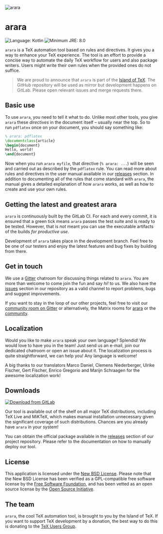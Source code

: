 ![arara](https://i.stack.imgur.com/hjUsN.png)

# arara

![Language: Kotlin](https://img.shields.io/badge/Language-Kotlin-blue.svg?style=flat-square)
![Minimum JRE: 8.0](https://img.shields.io/badge/Minimum_JRE-8-blue.svg?style=flat-square)

`arara` is a TeX automation tool based on rules and directives. It gives you a
way to enhance your TeX experience. The tool is an effort to provide a concise
way to automate the daily TeX workflow for users and also package writers. Users
might write their own rules when the provided ones do not suffice.

> We are proud to announce that `arara` is part of the
> [Island of TeX](https://gitlab.com/islandoftex). The GitHub repository will
> be used as mirror but development happens on GitLab. Please open relevant
> issues and merge requests there.

## Basic use

To use `arara`, you need to tell it what to do. Unlike most other tools, you
give `arara` these _directives_ in the document itself – usually near the top.
So to run `pdflatex` once on your document, you should say something like:

```tex
% arara: pdflatex
\documentclass{article}
\begin{document}
Hello, world!
\end{document}
```

Now when you run `arara myfile`, that directive (`% arara: ...`) will be seen
and carried out as described by the `pdflatex` rule.  You can read more about
rules and directives in the user manual available in our
[releases](https://gitlab.com/islandoftex/arara/-/releases) section. In addition
to documenting all of the rules that come standard with `arara`, the manual
gives a detailed explanation of how `arara` works, as well as how to create and
use your own rules.

## Getting the latest and greatest arara

`arara` is continuously built by the GitLab CI. For each and every commit, it is
 ensured that a green tick means `arara` passes the test suite and is ready to
 be tested. However, that is *not* meant you can use the executable artifacts of
 the builds *for productive use*.

 Development of `arara` takes place in the development branch. Feel free to be
 one of our testers and enjoy the latest features and bug fixes by building from
 there.

## Get in touch

We use a [Gitter](https://gitter.im/Island-of-TeX/arara) chatroom for discussing
things related to `arara`. You are more than welcome to come join the fun and
say *hi!* to us. We also have the
[issues](https://gitlab.com/islandoftex/arara/issues) section in our repository
as a valid channel to report problems, bugs and suggest improvements.

If you want to stay in the loop of our other projects, feel free to visit our
[community room on Gitter](https://gitter.im/Island-of-TeX/community) or
alternatively, the Matrix rooms for
[arara](https://matrix.to/#/!HfEWIEvFtDplCLSQvz:matrix.org?via=matrix.org) or
the [community](https://matrix.to/#/!titTeSvZiqNOvRIKCv:matrix.org?via=matrix.org).

## Localization

Would you like to make `arara` speak your own language? Splendid! We would love
to have you in the team! Just send us an e-mail, join our dedicated chatroom or
open an issue about it. The localization process is quite straightforward, we
can help you! Any language is welcome!

A big thanks to our translators Marco Daniel, Clemens Niederberger, Ulrike
Fischer, Gert Fischer, Enrico Gregorio and Marijn Schraagen for the awesome
localization work!

## Downloads

[![Download from GitLab](https://img.shields.io/badge/dynamic/json.svg?color=blue&label=Latest%20release&query=%24.0.name&url=https%3A%2F%2Fgitlab.com%2Fapi%2Fv4%2Fprojects%2F14349047%2Frepository%2Ftags&style=flat-square)](https://gitlab.com/islandoftex/arara/-/releases)

Our tool is available out of the shelf on all major TeX distributions,
including TeX Live and MiKTeX, which makes manual installation unnecessary
given the significant coverage of such distributions. Chances are
you already have `arara` in your system!

You can obtain the official package available in the
[releases](https://gitlab.com/islandoftex/arara/-/releases) section of our
project repository. Please refer to the documentation on how to
manually deploy our tool.

## License

This application is licensed under the
[New BSD License](https://opensource.org/licenses/BSD-3-Clause). Please
note that the New BSD License has been verified as a GPL-compatible free
software license by the [Free Software Foundation](http://www.fsf.org/), and
has been vetted as an open source license by the
[Open Source Initiative](http://www.opensource.org/).

## The team

`arara`, the cool TeX automation tool, is brought to you by the Island of TeX.
If you want to support TeX development by a donation, the best way to do this
is donating to the [TeX Users Group](https://www.tug.org/donate.html).
